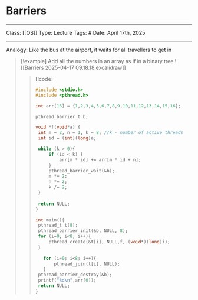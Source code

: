 # Barriers
___
Class: [[OS]]
Type: Lecture
Tags: # 
Date: April 17th, 2025
___

Analogy: Like the bus at the airport, it waits for all travellers to get in 

>[!example]
>Add all the numbers in an array as if in a binary tree 
>![[Barriers 2025-04-17 09.18.18.excalidraw]]
>>[!code]
>>```c
>>#include <stdio.h>
>>#include <pthread.h>
>>
>>int arr[16] = {1,2,3,4,5,6,7,8,9,10,11,12,13,14,15,16};
>>
>>pthread_barrier_t b;
>>
>>void *f(void*a) {
>>	int m = 2, n = 1, k = 8; //k - number of active threads
>>	int id = (int)(long)a;
>>
>>	while (k > 0){
>>		if (id < k) {
>>			arr[m * id] += arr[m * id + n];
>>		}
>>		pthread_barrier_wait(&b);
>>		m *= 2;
>>		n *= 2;
>>		k /= 2;
>>	}
>>	
>>	return NULL;
>>}
>>
>>int main(){
>>	pthread_t t[8];
>>	pthread_barrier_init(&b, NULL, 8);
>>	for (i=0; i<8; i++){
>>		pthread_create(&t[i], NULL,f, (void*)(long)i);
>>	}
>>	
>>    for (i=0; i<8; i++){
>>        pthread_join(t[i], NULL);
>>    }
>>	pthread_barrier_destroy(&b);
>>	printf("%d\n",arr[0]);
>>	return NULL;
>>}
>>```
